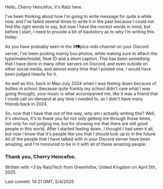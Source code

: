 Hello, Cherry Hencefox, it's Ralzi here.

I've been thinking about how I'm going to write message for quite a while now, and I've failed several times to write it in the past because I could not find the right words to say, but now I have the correct words in mind, but before I start, I need to provide a bit of backstory as to why I'm writing this today:

As you have probably seen in the #📷pics-vids channel on your Discord server, I've been posting mainly bus photos, while making sure to attach the type/make/model, fleet ID and a short caption. This has been something that I have done in many other servers on Discord, and even outside on other social media, and almost every time that I posted one, I would have been judged heavily for it.

As well as this, back in May-July 2024 when I was feeling down because of bullies in school (because quite frankly my school didn't care what I was going through), your music is what accompanied me, like it was a friend that I could call on-demand at any time I needed to, as I didn't have many friends back in 2024.

So, now that I have that out of the way, why am I actually writing this? Well, it's obvious, it's to thank you for not only getting me through those times, not only for not judging me, but for showing me that there are still good people in this world. After I started feeling down, I thought I had seen it all, but now I know that it's people like you that I should look up to in the future. All of the people that I have talked with in your Discord server have been amazing, and I'm honoured to be in it with all of these amazing people.

### Thank you, Cherry Hencefox.

Written with <3 by RalziTech from Greenhithe, United Kingdom on April 5th, 2025

Last commit: 14:21 GMT, 5/4/2025

